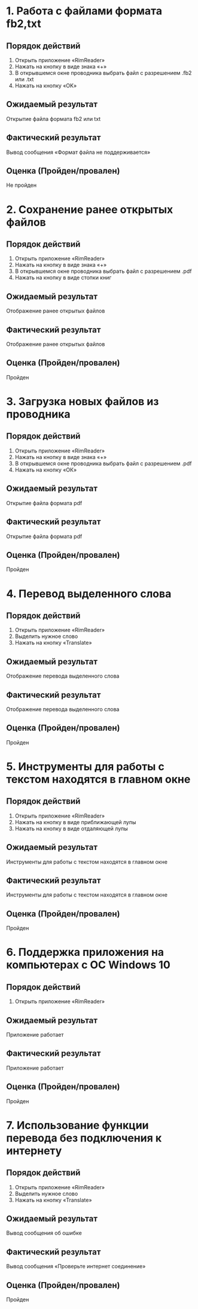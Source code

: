 # **1. Работа с файлами формата fb2,txt**
## **Порядок действий**
  1.	Открыть приложение «RimReader» 
  2. Нажать на кнопку в виде знака «+» 
  3. В открывшемся окне проводника выбрать файл с разрешением .fb2 или .txt
  4. Нажать на кнопку «OK»
  ## **Ожидаемый результат**
  Открытие файла формата fb2 или txt
  ## **Фактический результат**
   Вывод сообщения «Формат файла не поддерживается»
  ## **Оценка (Пройден/провален)**
   Не пройден 
   
# **2. Сохранение ранее открытых файлов**   
## **Порядок действий**
  1. Открыть приложение «RimReader»
  2. Нажать на кнопку в виде знака «+»
  3. В открывшемся окне проводника выбрать файл с разрешением .pdf
  4. Нажать на кнопку в виде стопки книг
  ## **Ожидаемый результат**
  Отображение ранее открытых файлов
  ## **Фактический результат**
   Отображение ранее открытых файлов
  ## **Оценка (Пройден/провален)**
   Пройден
   
# **3. Загрузка новых файлов из проводника**   
## **Порядок действий**
  1. Открыть приложение «RimReader»
  2. Нажать на кнопку в виде знака «+»
  3. В открывшемся окне проводника выбрать файл с разрешением .pdf
  4. Нажать на кнопку «ОК»
  ## **Ожидаемый результат**
  Открытие файла формата pdf
  ## **Фактический результат**
  Открытие файла формата pdf
  ## **Оценка (Пройден/провален)**
   Пройден
   
   
# **4. Перевод выделенного слова**   
## **Порядок действий**
  1. Открыть приложение  «RimReader»
  2. Выделить нужное слово
  3. Нажать на кнопку «Translate»
  ## **Ожидаемый результат**
  Отображение перевода выделенного слова
  ## **Фактический результат**
  Отображение перевода выделенного слова
  ## **Оценка (Пройден/провален)**
   Пройден  
   
# **5. Инструменты для работы с текстом находятся в главном окне**   
## **Порядок действий**
  1. Открыть приложение «RimReader»
  2. Нажать на кнопку в виде приближающей лупы
  3. Нажать на кнопку в виде отдаляющей лупы
  ## **Ожидаемый результат**
 Инструменты для работы с текстом находятся в главном окне
  ## **Фактический результат**
  Инструменты для работы с текстом находятся в главном окне
  ## **Оценка (Пройден/провален)**
   Пройден
  
# **6. Поддержка приложения на компьютерах с ОС Windows 10**   
## **Порядок действий**
  1. Открыть приложение «RimReader»
  ## **Ожидаемый результат**
  Приложение работает
  ## **Фактический результат**
  Приложение работает
  ## **Оценка (Пройден/провален)**
   Пройден  
 
# **7. Использование функции перевода без подключения к интернету**   
## **Порядок действий**
  1. Открыть приложение «RimReader»
  2. Выделить нужное слово
  3. Нажать на кнопку «Translate»
  ## **Ожидаемый результат**
  Вывод сообщения об ошибке
  ## **Фактический результат**
  Вывод сообщения «Проверьте интернет соединение»
  ## **Оценка (Пройден/провален)**
   Пройден   

























































